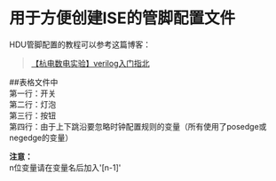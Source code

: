 # 用于方便创建ISE的管脚配置文件

HDU管脚配置的教程可以参考这篇博客：
> [【杭电数电实验】verilog入门指北](https://blog.csdn.net/kjy55262227/article/details/121871190?ops_request_misc=%257B%2522request%255Fid%2522%253A%2522166884728816782414989716%2522%252C%2522scm%2522%253A%252220140713.130102334..%2522%257D&request_id=166884728816782414989716&biz_id=0&utm_medium=distribute.pc_search_result.none-task-blog-2~all~sobaiduend~default-1-121871190-null-null.142^v65^wechat,201^v3^control,213^v2^t3_esquery_v3&utm_term=%E6%9D%AD%E7%94%B5%E6%8C%87%E5%8C%97&spm=1018.2226.3001.4187)

##表格文件中  
第一行：开关  
第二行：灯泡  
第三行：按钮  
第四行：由于上下跳沿要忽略时钟配置规则的变量（所有使用了posedge或negedge的变量）

**注意：**  
n位变量请在变量名后加入'[n-1]'